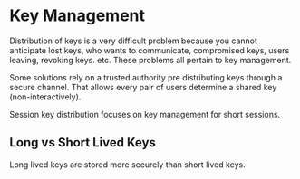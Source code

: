 # Key Management

Distribution of keys is a very difficult problem because you cannot anticipate
lost keys, who wants to communicate, compromised keys, users leaving, revoking
keys. etc. These problems all pertain to key management.

Some solutions rely on a trusted authority pre distributing keys through a
secure channel. That allows every pair of users determine a shared key
(non-interactively).

Session key distribution focuses on key management for short sessions.



## Long vs Short Lived Keys 

Long lived keys are stored more securely than short lived keys.





